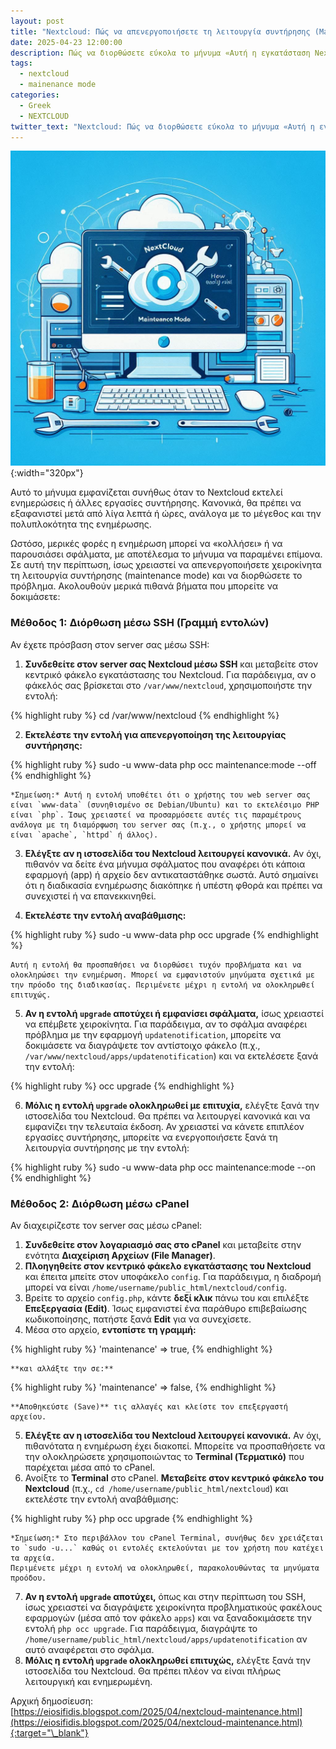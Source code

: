 ```yaml
---
layout: post
title: "Nextcloud: Πώς να απενεργοποιήσετε τη λειτουργία συντήρησης (Maintenance Mode)"
date: 2025-04-23 12:00:00
description: Πώς να διορθώσετε εύκολα το μήνυμα «Αυτή η εγκατάσταση Nextcloud βρίσκεται σε λειτουργία συντήρησης»
tags:
  - nextcloud
  - mainenance mode
categories:
  - Greek
  - NEXTCLOUD
twitter_text: "Nextcloud: Πώς να διορθώσετε εύκολα το μήνυμα «Αυτή η εγκατάσταση Nextcloud βρίσκεται σε λειτουργία συντήρησης»"
---
```


![Nextcloud AIO σε Linux με Docker](/post_images/nextcloud/nextcloud-maintenance-mode.png "Nextcloud AIO σε Linux με Docker"){:width="320px"}

Αυτό το μήνυμα εμφανίζεται συνήθως όταν το Nextcloud εκτελεί ενημερώσεις ή άλλες εργασίες συντήρησης. Κανονικά, θα πρέπει να εξαφανιστεί μετά από λίγα λεπτά ή ώρες, ανάλογα με το μέγεθος και την πολυπλοκότητα της ενημέρωσης.

Ωστόσο, μερικές φορές η ενημέρωση μπορεί να «κολλήσει» ή να παρουσιάσει σφάλματα, με αποτέλεσμα το μήνυμα να παραμένει επίμονα. Σε αυτή την περίπτωση, ίσως χρειαστεί να απενεργοποιήσετε χειροκίνητα τη λειτουργία συντήρησης (maintenance mode) και να διορθώσετε το πρόβλημα. Ακολουθούν μερικά πιθανά βήματα που μπορείτε να δοκιμάσετε:

### **Μέθοδος 1: Διόρθωση μέσω SSH (Γραμμή εντολών)**

Αν έχετε πρόσβαση στον server σας μέσω SSH:

1.  **Συνδεθείτε στον server σας Nextcloud μέσω SSH** και μεταβείτε στον κεντρικό φάκελο εγκατάστασης του Nextcloud. Για παράδειγμα, αν ο φάκελός σας βρίσκεται στο `/var/www/nextcloud`, χρησιμοποιήστε την εντολή:

{% highlight ruby %}
cd /var/www/nextcloud
{% endhighlight %}

2.  **Εκτελέστε την εντολή για απενεργοποίηση της λειτουργίας συντήρησης:**

{% highlight ruby %}
sudo -u www-data php occ maintenance:mode --off
{% endhighlight %}

    *Σημείωση:* Αυτή η εντολή υποθέτει ότι ο χρήστης του web server σας είναι `www-data` (συνηθισμένο σε Debian/Ubuntu) και το εκτελέσιμο PHP είναι `php`. Ίσως χρειαστεί να προσαρμόσετε αυτές τις παραμέτρους ανάλογα με τη διαμόρφωση του server σας (π.χ., ο χρήστης μπορεί να είναι `apache`, `httpd` ή άλλος).

3.  **Ελέγξτε αν η ιστοσελίδα του Nextcloud λειτουργεί κανονικά.** Αν όχι, πιθανόν να δείτε ένα μήνυμα σφάλματος που αναφέρει ότι κάποια εφαρμογή (app) ή αρχείο δεν αντικαταστάθηκε σωστά. Αυτό σημαίνει ότι η διαδικασία ενημέρωσης διακόπηκε ή υπέστη φθορά και πρέπει να συνεχιστεί ή να επανεκκινηθεί.

4.  **Εκτελέστε την εντολή αναβάθμισης:**

{% highlight ruby %}
sudo -u www-data php occ upgrade
{% endhighlight %}

    Αυτή η εντολή θα προσπαθήσει να διορθώσει τυχόν προβλήματα και να ολοκληρώσει την ενημέρωση. Μπορεί να εμφανιστούν μηνύματα σχετικά με την πρόοδο της διαδικασίας. Περιμένετε μέχρι η εντολή να ολοκληρωθεί επιτυχώς.

5.  **Αν η εντολή `upgrade` αποτύχει ή εμφανίσει σφάλματα,** ίσως χρειαστεί να επέμβετε χειροκίνητα. Για παράδειγμα, αν το σφάλμα αναφέρει πρόβλημα με την εφαρμογή `updatenotification`, μπορείτε να δοκιμάσετε να διαγράψετε τον αντίστοιχο φάκελο (π.χ., `/var/www/nextcloud/apps/updatenotification`) και να εκτελέσετε ξανά την εντολή:

{% highlight ruby %}
occ upgrade
{% endhighlight %}

6.  **Μόλις η εντολή `upgrade` ολοκληρωθεί με επιτυχία,** ελέγξτε ξανά την ιστοσελίδα του Nextcloud. Θα πρέπει να λειτουργεί κανονικά και να εμφανίζει την τελευταία έκδοση. Αν χρειαστεί να κάνετε επιπλέον εργασίες συντήρησης, μπορείτε να ενεργοποιήσετε ξανά τη λειτουργία συντήρησης με την εντολή:

{% highlight ruby %}
sudo -u www-data php occ maintenance:mode --on
{% endhighlight %}

### **Μέθοδος 2: Διόρθωση μέσω cPanel**

Αν διαχειρίζεστε τον server σας μέσω cPanel:

1.  **Συνδεθείτε στον λογαριασμό σας στο cPanel** και μεταβείτε στην ενότητα **Διαχείριση Αρχείων (File Manager)**.
2.  **Πλοηγηθείτε στον κεντρικό φάκελο εγκατάστασης του Nextcloud** και έπειτα μπείτε στον υποφάκελο `config`. Για παράδειγμα, η διαδρομή μπορεί να είναι `/home/username/public_html/nextcloud/config`.
3.  Βρείτε το αρχείο `config.php`, κάντε **δεξί κλικ** πάνω του και επιλέξτε **Επεξεργασία (Edit)**. Ίσως εμφανιστεί ένα παράθυρο επιβεβαίωσης κωδικοποίησης, πατήστε ξανά **Edit** για να συνεχίσετε.
4.  Μέσα στο αρχείο, **εντοπίστε τη γραμμή:**

{% highlight ruby %}
'maintenance' => true,
{% endhighlight %}

    **και αλλάξτε την σε:**

{% highlight ruby %}
'maintenance' => false,
{% endhighlight %}

    **Αποθηκεύστε (Save)** τις αλλαγές και κλείστε τον επεξεργαστή αρχείου.

5.  **Ελέγξτε αν η ιστοσελίδα του Nextcloud λειτουργεί κανονικά.** Αν όχι, πιθανότατα η ενημέρωση έχει διακοπεί. Μπορείτε να προσπαθήσετε να την ολοκληρώσετε χρησιμοποιώντας το **Terminal (Τερματικό)** που παρέχεται μέσα από το cPanel.
6.  Ανοίξτε το **Terminal** στο cPanel. **Μεταβείτε στον κεντρικό φάκελο του Nextcloud** (π.χ., `cd /home/username/public_html/nextcloud`) και εκτελέστε την εντολή αναβάθμισης:

{% highlight ruby %}
php occ upgrade
{% endhighlight %}

    *Σημείωση:* Στο περιβάλλον του cPanel Terminal, συνήθως δεν χρειάζεται το `sudo -u...` καθώς οι εντολές εκτελούνται με τον χρήστη που κατέχει τα αρχεία.
    Περιμένετε μέχρι η εντολή να ολοκληρωθεί, παρακολουθώντας τα μηνύματα προόδου.

7.  **Αν η εντολή `upgrade` αποτύχει,** όπως και στην περίπτωση του SSH, ίσως χρειαστεί να διαγράψετε χειροκίνητα προβληματικούς φακέλους εφαρμογών (μέσα από τον φάκελο `apps`) και να ξαναδοκιμάσετε την εντολή `php occ upgrade`. Για παράδειγμα, διαγράψτε το `/home/username/public_html/nextcloud/apps/updatenotification` αν αυτό αναφέρεται στο σφάλμα.
8.  **Μόλις η εντολή `upgrade` ολοκληρωθεί επιτυχώς,** ελέγξτε ξανά την ιστοσελίδα του Nextcloud. Θα πρέπει πλέον να είναι πλήρως λειτουργική και ενημερωμένη.

Αρχική δημοσίευση:  
[https://eiosifidis.blogspot.com/2025/04/nextcloud-maintenance.html](https://eiosifidis.blogspot.com/2025/04/nextcloud-maintenance.html){:target="\_blank"}
